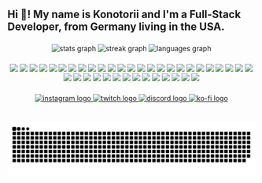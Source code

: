 <h2 align="left">Hi 👋! My name is Konotorii and I'm a Full-Stack Developer, from Germany living in the USA.</h2>

###

<div align="center">
  <img src="https://konotorii-stats.vercel.app/api?username=konotorii&hide_title=false&hide_rank=false&show_icons=true&include_all_commits=true&count_private=true&disable_animations=false&theme=dracula&locale=en&hide_border=false" height="150" alt="stats graph"  />
  <img src="https://streak-stats.demolab.com?user=konotorii&locale=en&mode=weekly&theme=dracula&hide_border=false&border_radius=5" height="150" alt="streak graph"  />
  <img src="https://konotorii-stats.vercel.app/api/top-langs?username=konotorii&locale=en&hide_title=false&layout=compact&card_width=320&langs_count=6&theme=dracula&hide_border=false&count_private=true&hide=css,html,c" height="150" alt="languages graph"  />
</div>

###

<div align="center">
  <img src="https://img.shields.io/badge/C++-%2300599C.svg?logo=c%2B%2B&logoColor=white" height="25" />
  <img src="https://img.shields.io/badge/CSS-1572B6?logo=css3&logoColor=fff" height="25" />
  <img src="https://img.shields.io/badge/Go-%2300ADD8.svg?&logo=go&logoColor=white" height="25" />
  <img src="https://img.shields.io/badge/HTML-%23E34F26.svg?logo=html5&logoColor=white" height="25" />
  <img src="https://img.shields.io/badge/Java-%23ED8B00.svg?logo=openjdk&logoColor=white" height="25" />
  <img src="https://img.shields.io/badge/JavaScript-F7DF1E?logo=javascript&logoColor=000" height="25" />
  <img src="https://img.shields.io/badge/Markdown-%23000000.svg?logo=markdown&logoColor=white" height="25" />
  <img src="https://img.shields.io/badge/Python-3776AB?logo=python&logoColor=fff" height="25" />
  <img src="https://img.shields.io/badge/Rust-%23000000.svg?e&logo=rust&logoColor=white" height="25" />
  <img src="https://img.shields.io/badge/TypeScript-3178C6?logo=typescript&logoColor=fff" height="25" />
  <img src="https://img.shields.io/badge/Postgres-%23316192.svg?logo=postgresql&logoColor=white" height="25" />
  <img src="https://img.shields.io/badge/Redis-%23DD0031.svg?logo=redis&logoColor=white" height="25" />
  <img src="https://img.shields.io/badge/SQLite-%2307405e.svg?logo=sqlite&logoColor=white" height="25" />
  <img src="https://img.shields.io/badge/MySQL-4479A1?logo=mysql&logoColor=fff" height="25" />
  <img src="https://img.shields.io/badge/MongoDB-%234ea94b.svg?logo=mongodb&logoColor=white" height="25" />
  <img src="https://img.shields.io/badge/Vercel-%23000000.svg?logo=vercel&logoColor=white" height="25" />
  <img src="https://img.shields.io/badge/Krita-203759?logo=krita&logoColor=EEF37B" height="25" />
  <img src="https://img.shields.io/badge/.NET-512BD4?logo=dotnet&logoColor=fff" height="25" />
  <img src="https://img.shields.io/badge/Angular-%23DD0031.svg?logo=angular&logoColor=white" height="25" />
  <img src="https://img.shields.io/badge/Docker-2496ED?logo=docker&logoColor=fff" height="25" />
  <img src="https://img.shields.io/badge/Electron-2B2E3A?logo=electron&logoColor=fff" height="25" />
  <img src="https://img.shields.io/badge/Express.js-%23404d59.svg?logo=express&logoColor=%2361DAFB" height="25" />
  <img src="https://img.shields.io/badge/jQuery-0769AD?logo=jquery&logoColor=fff" height="25" />
  <img src="https://img.shields.io/badge/Kubernetes-326CE5?logo=kubernetes&logoColor=fff" height="25" />
  <img src="https://img.shields.io/badge/Nest.js-%23E0234E.svg?logo=nestjs&logoColor=white" height="25" />
  <img src="https://img.shields.io/badge/Next.js-black?logo=next.js&logoColor=white" height="25" />
  <img src="https://img.shields.io/badge/Node.js-6DA55F?logo=node.js&logoColor=white" height="25" />
  <img src="https://img.shields.io/badge/Nuxt.js-002E3B?logo=nuxtdotjs&logoColor=#00DC82" height="25" />
  <img src="https://img.shields.io/badge/React-%2320232a.svg?logo=react&logoColor=%2361DAFB" height="25" />
  <img src="https://img.shields.io/badge/Remix-000?logo=remix&logoColor=fff" height="25" />
  <img src="https://img.shields.io/badge/Svelte-%23f1413d.svg?logo=svelte&logoColor=white" height="25" />
  <img src="https://img.shields.io/badge/Tailwind%20CSS-%2338B2AC.svg?logo=tailwind-css&logoColor=white" height="25" />
  <img src="https://img.shields.io/badge/Vue.js-4FC08D?logo=vuedotjs&logoColor=fff" height="25" />
  <img src="https://img.shields.io/badge/Blender-%23F5792A.svg?logo=blender&logoColor=white" height="25"/>
  <img src="https://img.shields.io/badge/Unity-%23000000.svg?logo=unity&logoColor=white" height="25" />
  <img src="https://img.shields.io/badge/VSCodium-2F80ED?logo=vscodium&logoColor=fff" height="25" />
  <img src="https://img.shields.io/badge/WebStorm-000?logo=webstorm&logoColor=fff" height="25" />
  <img src="https://img.shields.io/badge/Linux-FCC624?logo=linux&logoColor=black" height="25" />
  <img src="https://img.shields.io/badge/npm-CB3837?logo=npm&logoColor=fff" height="25" />
</div>

###

<div align="center">
  <a href="https://www.instagram.com/konotorii/" target="_blank">
    <img src="https://img.shields.io/static/v1?message=Instagram&logo=instagram&label=&color=E4405F&logoColor=white&labelColor=&style=for-the-badge" height="35" alt="instagram logo"  />
  </a>
  <a href="https://www.twitch.tv/konotorii_" target="_blank">
    <img src="https://img.shields.io/static/v1?message=Twitch&logo=twitch&label=&color=9146FF&logoColor=white&labelColor=&style=for-the-badge" height="35" alt="twitch logo"  />
  </a>
  <a href="https://discord.gg/pBBcHtR8Y8" target="_blank">
    <img src="https://img.shields.io/static/v1?message=Discord&logo=discord&label=&color=7289DA&logoColor=white&labelColor=&style=for-the-badge" height="35" alt="discord logo"  />
  </a>
  <a href="https://ko-fi.com/konotorii" target="_blank">
    <img src="https://img.shields.io/static/v1?message=Ko-fi&logo=ko-fi&label=&color=F16061&logoColor=white&labelColor=&style=for-the-badge" height="35" alt="ko-fi logo"  />
  </a>
</div>

###

<br clear="both">

<img src="https://raw.githubusercontent.com/konotorii/konotorii/output/snake.svg" alt="Snake animation" />

###
